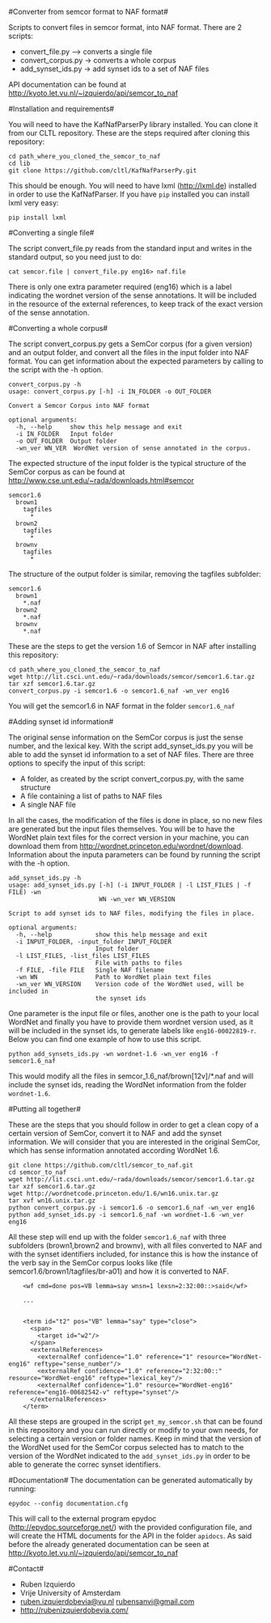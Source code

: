 #Converter from semcor format to NAF format#

Scripts to convert files in semcor format, into NAF format. There are 2 scripts:
* convert_file.py --> converts a single file
* convert_corpus.py -> converts a whole corpus
* add_synset_ids.py -> add synset ids to a set of NAF files

API documentation can be found at http://kyoto.let.vu.nl/~izquierdo/api/semcor_to_naf

#Installation and requirements#

You will need to have the KafNafParserPy library installed. You can clone it from our CLTL repository. These are the steps required
after cloning this repository:
```shell
cd path_where_you_cloned_the_semcor_to_naf
cd lib
git clone https://github.com/cltl/KafNafParserPy.git
```

This should be enough. You will need to have lxml (http://lxml.de) installed in order to use the KafNafParser. If you have `pip` installed
you can install lxml very easy:
```shell
pip install lxml
```


#Converting a single file#

The script convert_file.py reads from the standard input and writes in the standard output, so you need just to do:
```shell
cat semcor.file | convert_file.py eng16> naf.file
```

There is only one extra parameter required (eng16) which is a label indicating the wordnet version of the sense annotations. It will be included
in the resource of the external references, to keep track of the exact version of the sense annotation.

#Converting a whole corpus#

The script convert_corpus.py gets a SemCor corpus (for a given version) and an output folder, and convert all the files in the input folder
into NAF format. You can get information about the expected parameters by calling to the script with the -h option.
```shell
convert_corpus.py -h
usage: convert_corpus.py [-h] -i IN_FOLDER -o OUT_FOLDER

Convert a Semcor Corpus into NAF format

optional arguments:
  -h, --help     show this help message and exit
  -i IN_FOLDER   Input folder
  -o OUT_FOLDER  Output folder
  -wn_ver WN_VER  WordNet version of sense annotated in the corpus.
```

The expected structure of the input folder is the typical structure of the SemCor corpus as can be found at http://www.cse.unt.edu/~rada/downloads.html#semcor
```shell
semcor1.6
  brown1
    tagfiles
      *
  brown2
    tagfiles
      *
  brownv
    tagfiles
      *
```

The structure of the output folder is similar, removing the tagfiles subfolder:
```shell
semcor1.6
  brown1
    *.naf
  brown2
    *.naf
  brownv
    *.naf
```

These are the steps to get the version 1.6 of Semcor in NAF after installing this repository:
```shell
cd path_where_you_cloned_the_semcor_to_naf
wget http://lit.csci.unt.edu/~rada/downloads/semcor/semcor1.6.tar.gz
tar xzf semcor1.6.tar.gz
convert_corpus.py -i semcor1.6 -o semcor1.6_naf -wn_ver eng16
```

You will get the semcor1.6 in NAF format in the folder `semcor1.6_naf`

#Adding synset id information#

The original sense information on the SemCor corpus is just the sense number, and the lexical key. With the script add_synset_ids.py you will be able to add the synset
id information to a set of NAF files. There are three options to specify the input of this script:
* A folder, as created by the script convert_corpus.py, with the same structure
* A file containing a list of paths to NAF files
* A single NAF file

In all the cases, the modification of the files is done in place, so no new files are generated but the input files themselves. You will be to have the WordNet plain text files
for the correct version in your machine, you can download them from http://wordnet.princeton.edu/wordnet/download. Information about the inputa parameters can be found by running
the script with the -h option.
```shell
add_synset_ids.py -h
usage: add_synset_ids.py [-h] (-i INPUT_FOLDER | -l LIST_FILES | -f FILE) -wn
                         WN -wn_ver WN_VERSION

Script to add synset ids to NAF files, modifying the files in place.

optional arguments:
  -h, --help            show this help message and exit
  -i INPUT_FOLDER, -input_folder INPUT_FOLDER
                        Input folder
  -l LIST_FILES, -list_files LIST_FILES
                        File with paths to files
  -f FILE, -file FILE   Single NAF filename
  -wn WN                Path to WordNet plain text files
  -wn_ver WN_VERSION    Version code of the WordNet used, will be included in
                        the synset ids
```

One parameter is the input file or files, another one is the path to your local WordNet and finally you have to provide them wordnet version used, as it will be included in the synset
ids, to generate labels like `eng16-00022819-r`. Below you can find one example of how to use this script.
```shell
python add_synsets_ids.py -wn wordnet-1.6 -wn_ver eng16 -f semcor1.6_naf
```

This would modify all the files in semcor_1.6_naf/brown[12v]/*.naf and will include the synset ids, reading the WordNet information from the folder `wordnet-1.6`.

#Putting all together#

These are the steps that you should follow in order to get a clean copy of a certain version of SemCor, convert it to NAF and add the synset information. We will consider that
you are interested in the original SemCor, which has sense information annotated according WordNet 1.6.
```shell
git clone https://github.com/cltl/semcor_to_naf.git
cd semcor_to_naf
wget http://lit.csci.unt.edu/~rada/downloads/semcor/semcor1.6.tar.gz
tar xzf semcor1.6.tar.gz
wget http://wordnetcode.princeton.edu/1.6/wn16.unix.tar.gz
tar xvf wn16.unix.tar.gz
python convert_corpus.py -i semcor1.6 -o semcor1.6_naf -wn_ver eng16
python add_synset_ids.py -i semcor1.6_naf -wn wordnet-1.6 -wn_ver eng16
```

All these step will end up with the folder `semcor1.6_naf` with three subfolders (brown1,brown2 and brownv), with all files converted to NAF and with the synset identifiers included,
for instance this is how the instance of the verb say in the SemCor corpus looks like (file semcor1.6/brown1/tagfiles/br-a01) and how it is converted to NAF.
```shell
    <wf cmd=done pos=VB lemma=say wnsn=1 lexsn=2:32:00::>said</wf>
    
    ...
    
    
    <term id="t2" pos="VB" lemma="say" type="close">
      <span>
        <target id="w2"/>
      </span>
      <externalReferences>
        <externalRef confidence="1.0" reference="1" resource="WordNet-eng16" reftype="sense_number"/>
        <externalRef confidence="1.0" reference="2:32:00::" resource="WordNet-eng16" reftype="lexical_key"/>
        <externalRef confidence="1.0" resource="WordNet-eng16" reference="eng16-00682542-v" reftype="synset"/>
      </externalReferences>
    </term>
```
All these steps are grouped in the script `get_my_semcor.sh` that can be found in this repository and you can run directly or modify to your own needs, for selecting a certain version
or folder names. Keep in mind that the version of the WordNet used for the SemCor corpus selected has to match to the version of the WordNet indicated to the `add_synset_ids.py` in
order to be able to generate the correc synset identifiers.

#Documentation#
The documentation can be generated automatically by running:
```shell
epydoc --config documentation.cfg
```

This will call to the external program epydoc (http://epydoc.sourceforge.net/) with the provided configuration file, and will create the HTML documents
for the API in the folder `apidocs`. As said before the already generated documentation can be seen at http://kyoto.let.vu.nl/~izquierdo/api/semcor_to_naf

#Contact#
* Ruben Izquierdo
* Vrije University of Amsterdam
* ruben.izquierdobevia@vu.nl  rubensanvi@gmail.com
* http://rubenizquierdobevia.com/

